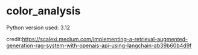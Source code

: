 # color_analysis
Python version used: 3.12

credit:https://scalexi.medium.com/implementing-a-retrieval-augmented-generation-rag-system-with-openais-api-using-langchain-ab39b60b4d9f